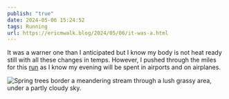 ```yaml
---
publish: "true"
date: 2024-05-06 15:24:52
tags: Running
url: https://ericmwalk.blog/2024/05/06/it-was-a.html
---
```


It was a warner one than I anticipated but I know my body is not heat ready still with all these changes in temps. However, I pushed through the miles for this [run](https://strava.com/activities/11347168778) as I know my evening will be spent in airports and on airplanes.

![Spring trees border a meandering stream through a lush grassy area, under a partly cloudy sky.](https://ericmwalk.blog/uploads/2024/img-8853.jpeg)